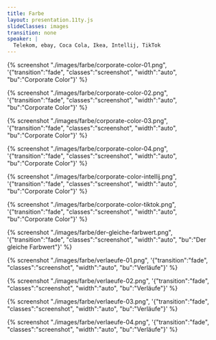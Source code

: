 ```yaml
---
title: Farbe
layout: presentation.11ty.js
slideClasses: images
transition: none
speaker: |
  Telekom, ebay, Coca Cola, Ikea, Intellij, TikTok
---
```


{% screenshot "./images/farbe/corporate-color-01.png", '{"transition":"fade", "classes":"screenshot", "width":"auto", "bu":"Corporate Color"}' %}

{% screenshot "./images/farbe/corporate-color-02.png", '{"transition":"fade", "classes":"screenshot", "width":"auto", "bu":"Corporate Color"}' %}

{% screenshot "./images/farbe/corporate-color-03.png", '{"transition":"fade", "classes":"screenshot", "width":"auto", "bu":"Corporate Color"}' %}

{% screenshot "./images/farbe/corporate-color-04.png", '{"transition":"fade", "classes":"screenshot", "width":"auto", "bu":"Corporate Color"}' %}

{% screenshot "./images/farbe/corporate-color-intellij.png", '{"transition":"fade", "classes":"screenshot", "width":"auto", "bu":"Corporate Color"}' %}

{% screenshot "./images/farbe/corporate-color-tiktok.png", '{"transition":"fade", "classes":"screenshot", "width":"auto", "bu":"Corporate Color"}' %}

{% screenshot "./images/farbe/der-gleiche-farbwert.png", '{"transition":"fade", "classes":"screenshot", "width":"auto", "bu":"Der gleiche Farbwert"}' %}

{% screenshot "./images/farbe/verlaeufe-01.png", '{"transition":"fade", "classes":"screenshot", "width":"auto", "bu":"Verläufe"}' %}

{% screenshot "./images/farbe/verlaeufe-02.png", '{"transition":"fade", "classes":"screenshot", "width":"auto", "bu":"Verläufe"}' %}

{% screenshot "./images/farbe/verlaeufe-03.png", '{"transition":"fade", "classes":"screenshot", "width":"auto", "bu":"Verläufe"}' %}

{% screenshot "./images/farbe/verlaeufe-04.png", '{"transition":"fade", "classes":"screenshot", "width":"auto", "bu":"Verläufe"}' %}
